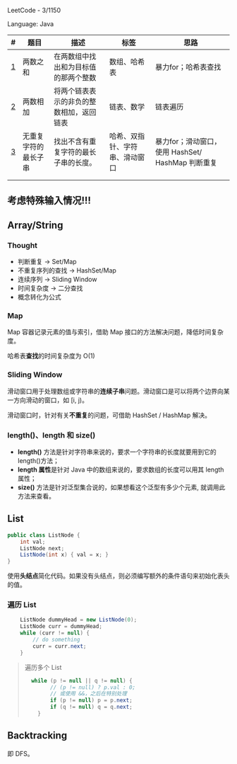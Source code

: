 LeetCode - 3/1150

Language: Java

| #                                                            | 题目                 | 描述                                     | 标签                           | 思路                                              |
| ------------------------------------------------------------ | -------------------- | ---------------------------------------- | ------------------------------ | ------------------------------------------------- |
| [1](https://leetcode-cn.com/problems/two-sum/)               | 两数之和             | 在两数组中找出和为目标值的那两个整数     | 数组、哈希表                   | 暴力for；哈希表查找                               |
| [2](https://leetcode-cn.com/problems/add-two-numbers/)       | 两数相加             | 将两个链表表示的非负的整数相加，返回链表 | 链表、数学                     | 链表遍历                                          |
| [3](https://leetcode-cn.com/problems/longest-substring-without-repeating-characters/) | 无重复字符的最长子串 | 找出不含有重复字符的最长子串的长度。     | 哈希、双指针、字符串、滑动窗口 | 暴力for；滑动窗口，使用 HashSet/ HashMap 判断重复 |
|                                                              |                      |                                          |                                |                                                   |
|                                                              |                      |                                          |                                |                                                   |

## 考虑特殊输入情况!!!

## Array/String

### Thought

- 判断重复 -> Set/Map
- 不重复序列的查找 -> HashSet/Map
- 连续序列 -> Sliding Window
- 时间复杂度 -> 二分查找
- 概念转化为公式

### Map

Map 容器记录元素的值与索引，借助 Map 接口的方法解决问题，降低时间复杂度。

哈希表**查找**的时间复杂度为 O(1)

### Sliding Window

滑动窗口用于处理数组或字符串的**连续子串**问题。滑动窗口是可以将两个边界向某一方向滑动的窗口，如 [i, j)。

滑动窗口时，针对有关**不重复**的问题，可借助 HashSet / HashMap 解决。

### length()、length 和 size()

- **length()** 方法是针对字符串来说的，要求一个字符串的长度就要用到它的length()方法；
- **length 属性**是针对 Java 中的数组来说的，要求数组的长度可以用其 length 属性；
- **size()** 方法是针对泛型集合说的，如果想看这个泛型有多少个元素, 就调用此方法来查看。

## List

```java
public class ListNode {
    int val;
    ListNode next;
    ListNode(int x) { val = x; }
}
```

使用**头结点**简化代码。如果没有头结点，则必须编写额外的条件语句来初始化表头的值。

### 遍历 List

```java
 	ListNode dummyHead = new ListNode(0);
    ListNode curr = dummyHead;
    while (curr != null) {
        // do something
        curr = curr.next;
    }
```

> 遍历多个 List
>
> ```java
> 	while (p != null || q != null) {
>         // (p != null) ? p.val : 0;
>         // 或使用 &&，之后在特别处理
>         if (p != null) p = p.next;
>         if (q != null) q = q.next;
>     }
> ```

## Backtracking

即 DFS。


